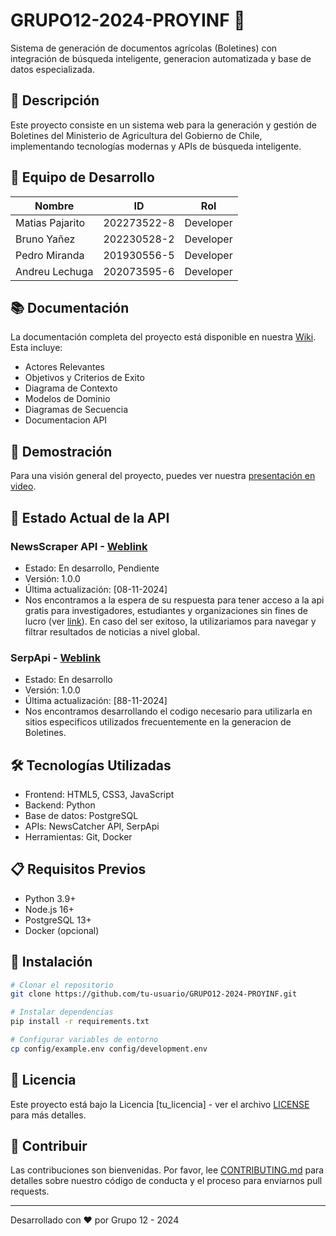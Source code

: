 # GRUPO12-2024-PROYINF 🌱

Sistema de generación de documentos agrícolas (Boletines) con integración de búsqueda inteligente, generacion automatizada y base de datos especializada.

## 🚀 Descripción
Este proyecto consiste en un sistema web para la generación y gestión de Boletines del Ministerio de Agricultura del Gobierno de Chile, implementando tecnologías modernas y APIs de búsqueda inteligente.

## 👥 Equipo de Desarrollo
| Nombre | ID | Rol |
|--------|----|----|
| Matias Pajarito | 202273522-8 | Developer |
| Bruno Yañez | 202230528-2 | Developer |
| Pedro Miranda | 201930556-5 | Developer |
| Andreu Lechuga | 202073595-6 | Developer |

## 📚 Documentación
La documentación completa del proyecto está disponible en nuestra [Wiki](https://github.com/MatiasPajarito/GRUPO12-2024-PROYINF/wiki). Esta incluye:
- Actores Relevantes
- Objetivos y Criterios de Exito
- Diagrama de Contexto
- Modelos de Dominio
- Diagramas de Secuencia
- Documentacion API

## 🎥 Demostración
Para una visión general del proyecto, puedes ver nuestra [presentación en video](https://www.youtube.com/watch?v=TAgy9_8pgcM).

## 🔧 Estado Actual de la API

### NewsScraper API - [Weblink](https://www.newscatcherapi.com/)
- Estado: En desarrollo, Pendiente
- Versión: 1.0.0
- Última actualización: [08-11-2024]
- Nos encontramos a la espera de su respuesta para tener acceso a la api gratis para investigadores, estudiantes y organizaciones sin fines de lucro (ver [link](https://www.newscatcherapi.com/free-news-api)). En caso del ser exitoso, la utilizariamos para navegar y filtrar resultados de noticias a nivel global.

### SerpApi - [Weblink](https://serpapi.com/)
- Estado: En desarrollo
- Versión: 1.0.0
- Última actualización: [88-11-2024]
- Nos encontramos desarrollando el codigo necesario para utilizarla en sitios especificos utilizados frecuentemente en la generacion de Boletines. 

## 🛠️ Tecnologías Utilizadas
- Frontend: HTML5, CSS3, JavaScript
- Backend: Python
- Base de datos: PostgreSQL
- APIs: NewsCatcher API, SerpApi
- Herramientas: Git, Docker

## 📋 Requisitos Previos
- Python 3.9+
- Node.js 16+
- PostgreSQL 13+
- Docker (opcional)

## 🚀 Instalación
```bash
# Clonar el repositorio
git clone https://github.com/tu-usuario/GRUPO12-2024-PROYINF.git

# Instalar dependencias
pip install -r requirements.txt

# Configurar variables de entorno
cp config/example.env config/development.env
```

## 📝 Licencia
Este proyecto está bajo la Licencia [tu_licencia] - ver el archivo [LICENSE](LICENSE) para más detalles.

## 🤝 Contribuir
Las contribuciones son bienvenidas. Por favor, lee [CONTRIBUTING.md](CONTRIBUTING.md) para detalles sobre nuestro código de conducta y el proceso para enviarnos pull requests.

---
Desarrollado con ❤️ por Grupo 12 - 2024

